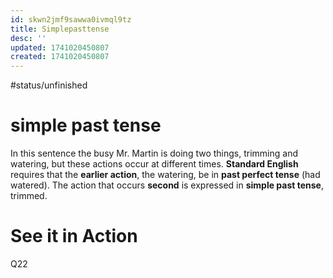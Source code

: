 ```yaml
---
id: skwn2jmf9sawwa0ivmql9tz
title: Simplepasttense
desc: ''
updated: 1741020450807
created: 1741020450807
---
```

#status/unfinished 

# simple past tense

In this sentence the busy Mr. Martin is doing two things, trimming and watering, but these actions occur at different times. **Standard English** requires that the **earlier action**, the watering, be in **past perfect tense** (had watered). The action that occurs **second** is expressed in **simple past tense**, trimmed.

# See it in Action 
Q22 